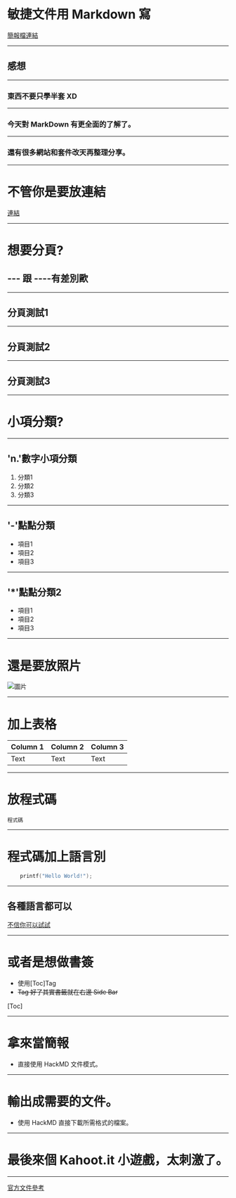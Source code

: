 敏捷文件用 Markdown 寫
===
[簡報檔連結](https://hackmd.io/p/ryNkPIrwb#/)

---

## 感想
----

### 東西不要只學半套 XD

----

### 今天對 MarkDown 有更全面的了解了。

----

### 還有很多網站和套件改天再整理分享。

---



# 不管你是要放連結
[連結](https://hackmd.io/CYVhE5gUwMxhaALFA7AYyeAbBgRgZjRCQCYBGXNbADhUkSA=?both)

---

# 想要分頁?
## --- 跟 ----有差別歐

----

## 分頁測試1

----

## 分頁測試2

----

## 分頁測試3

---

# 小項分類?

----

## 'n.'數字小項分類
1. 分類1
2. 分類2
3. 分類3

----

## '-'點點分類
- 項目1
- 項目2
- 項目3

----

## '\*'點點分類2
* 項目1
* 項目2
* 項目3

----

# 還是要放照片
![圖片](https://i.imgur.com/6NhISNG.jpg)

---

# 加上表格
| Column 1 | Column 2 | Column 3 |
| -------- | -------- | -------- |
| Text     | Text     | Text     |


---

# 放程式碼
    程式碼

---


# 程式碼加上語言別

```C
    printf("Hello World!");
```

---

## 各種語言都可以
[不信你可以試試](https://en.wikipedia.org/wiki/List_of_programming_languages)

---


# 或者是想做書簽
- 使用[Toc]Tag
- ~~Tag 好了其實書籤就在右邊 Side Bar~~

[Toc]


---

# 拿來當簡報
- 直接使用 HackMD 文件模式。

---

# 輸出成需要的文件。
- 使用 HackMD 直接下載所需格式的檔案。

---


# 最後來個 Kahoot.it 小遊戲，太刺激了。

---

[官方文件參考](https://hackmd.io/features#share-notes)
